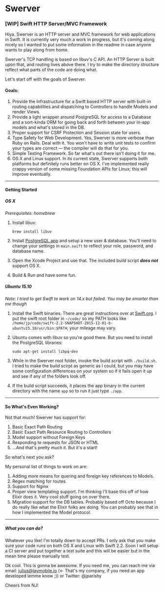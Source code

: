 # Swerver
### [WIP] Swift HTTP Server/MVC Framework

Hiya. Swerver is an HTTP server and MVC framework for web applications in Swift.
It is currently very much a work in progress, but it's coming along nicely so I wanted to put some information in the readme in case anyone wants to play along from home.

Swerver's TCP handling is based on libuv's C API. An HTTP Server is built upon that, and routing lives above there. I try to make the directory structure reflect what parts of the code are doing what.

Let's start off with the goals of Swerver.

#### Goals:
1. Provide the Infrastructure for a Swift based HTTP server with built-in routing capabilities and dispatching to Controllers to handle Models and render Views.
2. Provide a light wrapper around PostgreSQL for access to a Database and a sort-kinda ORM for going back and forth between your in-app models and what's stored in the DB.
3. Proper support for CSRF Protection and Session state for users.
4. Type Safety for Web Development. Yes, Swerver is more verbose than Ruby on Rails. Deal with it. You won't have to write unit tests to confirm your types are correct — the compiler will do that for you.
5. Simple Testing Framework. So far what's out there isn't doing it for me.
6. OS X and Linux support. In its current state, Swerver supports both platforms but definitely runs better on OS X. I've implemented really crappy version of some missing Foundation APIs for Linux; this will improve eventually.

----

#### Getting Started

##### OS X
_Prerequisites: homebrew_
1. Install libuv:

    `brew install libuv`
    
2. Install [PostgreSQL.app](http://postgresapp.com/) and setup a new user & database. You'll need to change your settings in `main.swift` to reflect your role, password, and database name.
3. Open the Xcode Project and use that. The included build script ***does not*** support OS X.
4. Build & Run and have some fun.

##### Ubuntu 15.10
_Note: I tried to get Swift to work on 14.x but failed. You may be smarter than me though_

1. Install the Swift binaries. There are great instructions over at [Swift.org](https://swift.org/getting-started/). I put the swift root folder in `~/code/` so my PATH looks like `/home/jp/code/swift-2.2-SNAPSHOT-2015-12-01-b-ubuntu15.10/usr/bin:$PATH`; your mileage may vary.
2. Ubuntu comes with libuv so you're good there. But you need to install the PostgreSQL libraries:

    `sudo apt-get install libpq-dev`
    
3. While in the Swerver root folder, invoke the build script with `./build.sh`. I tried to make the build scirpt as generic as I could, but you may have some configuration differences on your system so if it fails open it up and see if any of the folders look off.
4. If the build script succeeds, it places the app binary in the current directory with the name `app` so to run it just type `./app`.

----

#### So What's Even Working?

Not that much! Swerver has support for:

1. Basic Exact Path Routing
2. Basic Exact Path Resource Routing to Controllers
3. Model support without Foreign Keys
4. Responding to requests for JSON or HTML
5. ...And that's pretty much it. But it's a start!

So what's next you ask?

My personal list of things to work on are:

1. Adding more means for quering and foreign key references to Models.
2. Regex matching for routes.
3. Support for Nginx
4. Proper view templating support. I'm thinking I'll base this off of how Elixir does it. Very cool stuff going on over there.
5. Migration support for the DB tables. Probably based off Octo because I do really like what the Elixir folks are doing. You can probably see that in how I implemented the Model protocol.

----

##### What you can do?

Whatever you like! I'm totally down to accept PRs. I only ask that you make sure your code runs on both OS X and Linux with Swift 2.2. Soon I will setup a CI server and put together a test suite and this will be easier but in the mean time please manually test.


Ok cool. This is gonna be awesome. If you need me, you can reach me via email:
julius@jaymobile.io (<- That's my company, if you need an app developed lemme know ;))
or Twitter: @jparishy

Cheers from NJ!